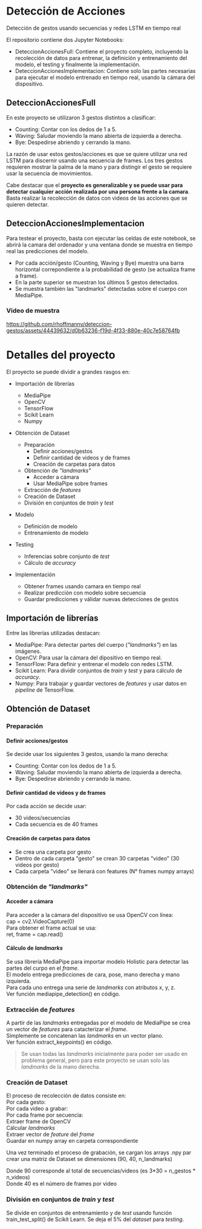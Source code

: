 # Detección de Acciones

Detección de gestos usando secuencias y redes LSTM en tiempo real

El repositorio contiene dos Jupyter Notebooks:

- DeteccionAccionesFull: Contiene el proyecto completo, incluyendo la recolección de datos para entrenar, la definición y entrenamiento del modelo, el testing y finalmente la implementación.
- DeteccionAccionesImplementacion: Contiene solo las partes necesarias para ejecutar el modelo entrenado en tiempo real, usando la cámara del dispositivo.

## DeteccionAccionesFull

En este proyecto se utilizaron 3 gestos distintos a clasificar:

- Counting: Contar con los dedos de 1 a 5.
- Waving: Saludar moviendo la mano abierta de izquierda a derecha.
- Bye: Despedirse abriendo y cerrando la mano.

La razón de usar estos gestos/acciones es que se quiere utilizar una red LSTM para discernir usando una secuencia de frames.
Los tres gestos requieren mostrar la palma de la mano y para distingir el gesto se requiere usar la secuencia de movimientos.

Cabe destacar que el **proyecto es generalizable y se puede usar para detectar cualquier acción realizada por una persona frente a la camara**.
Basta realizar la recolección de datos con videos de las acciones que se quieren detectar.

## DeteccionAccionesImplementacion

Para testear el proyecto, basta con ejecutar las celdas de este notebook, se abrirá la camara del ordenador y una ventana donde se muestra en tiempo real las predicciones del modelo.

- Por cada acción/gesto (Counting, Waving y Bye) muestra una barra horizontal correpondiente a la probabilidad de gesto (se actualiza frame a frame).
- En la parte superior se muestran los últimos 5 gestos detectados.
- Se muestra también las "landmarks" detectadas sobre el cuerpo con MediaPipe.


### Video de muestra

https://github.com/rhoffmannv/deteccion-gestos/assets/44439632/d0b63236-f19d-4f33-880e-40c7e58764fb


# Detalles del proyecto

El proyecto se puede dividir a grandes rasgos en:

- Importación de librerías
  - MediaPipe
  - OpenCV
  - TensorFlow
  - Scikit Learn
  - Numpy
 
- Obtención de Dataset
  - Preparación
    - Definir acciones/gestos
    - Definir cantidad de videos y de frames
    - Creación de carpetas para datos
  - Obtención de *"landmarks"*
    - Acceder a cámara
    - Usar MediaPipe sobre frames
  - Extracción de *features*
  - Creación de Dataset
  - División en conjuntos de *train* y *test*

- Modelo
  - Definición de modelo
  - Entrenamiento de modelo
   
- Testing
  - Inferencias sobre conjunto de *test*
  - Cálculo de *accuracy*
 
- Implementación
  - Obtener frames usando camara en tiempo real
  - Realizar predicción con modelo sobre secuencia
  - Guardar predicciones y válidar nuevas detecciones de gestos

## Importación de librerías

  Entre las librerías utilizadas destacan:

  - MediaPipe: Para detectar partes del cuerpo (*"landmarks"*) en las imágenes.
  - OpenCV: Para usar la cámara del dipositivo en tiempo real.
  - TensorFlow: Para definir y entrenar el modelo con redes LSTM.
  - Scikit Learn: Para dividir conjuntos de *train* y *test* y para cálculo de *accuracy*.
  - Numpy: Para trabajar y guardar vectores de *features* y usar datos en *pipeline* de TensorFlow.

## Obtención de Dataset

### Preparación
  #### Definir acciones/gestos

  Se decide usar los siguientes 3 gestos, usando la mano derecha:
  - Counting: Contar con los dedos de 1 a 5.
  - Waving: Saludar moviendo la mano abierta de izquierda a derecha.
  - Bye: Despedirse abriendo y cerrando la mano.

  #### Definir cantidad de videos y de frames

  Por cada acción se decide usar:
  - 30 videos/secuencias
  - Cada secuencia es de 40 frames

  #### Creación de carpetas para datos

  - Se crea una carpeta por gesto
  - Dentro de cada carpeta "gesto" se crean 30 carpetas "video" (30 videos por gesto)
  - Cada carpeta "video" se llenará con features (N° frames numpy arrays)


### Obtención de *"landmarks"*

  #### Acceder a cámara
  Para acceder a la cámara del dispositivo se usa OpenCV con línea:  
    cap = cv2.VideoCapture(0)  
  Para obtener el frame actual se usa:  
    ret, frame = cap.read()  

  #### Cálculo de *landmarks*
  Se usa librería MediaPipe para importar modelo Holistic para detectar las partes del curpo en el *frame*.  
  El modelo entrega predicciones de cara, pose, mano derecha y mano izquierda.  
  Para cada uno entrega una serie de *landmarks* con atributos x, y, z.  
  Ver función mediapipe_detection() en código.  
  
### Extracción de *features*
  A partir de las *landmarks* entregadas por el modelo de MediaPipe se crea un vector de *features* para catacterizar el *frame*.  
  Simplemente se concatenan las *landmarks* en un vector plano.  
  Ver función extract_keypoints() en código.  
  > Se usan todas las *landmarks* inicialmente para poder ser usado en problema general, pero para este proyecto se usan solo las *landmarks* de la mano derecha.

### Creación de Dataset
  El proceso de recolección de datos consiste en:  
    Por cada gesto:  
      Por cada video a grabar:  
        Por cada frame por secuencia:  
          Extraer frame de OpenCV  
          Cálcular *landmarks*  
          Extraer vector de *feature* del *frame*  
          Guardar en numpy array en carpeta correspondiente  

  Una vez terminado el proceso de grabación, se cargan los arrays .npy par crear una matriz de Dataset se dimensiones
  (90, 40, n_landmarks)

  Donde 90 corresponde al total de secuencias/videos (es 3*30 = n_gestos * n_videos)  
  Donde 40 es el número de frames por video
  
### División en conjuntos de *train* y *test*
  Se divide en conjuntos de entrenamiento y de *test* usando función train_test_split() de Scikit Learn.
  Se deja el 5% del *dataset* para *testing*.

